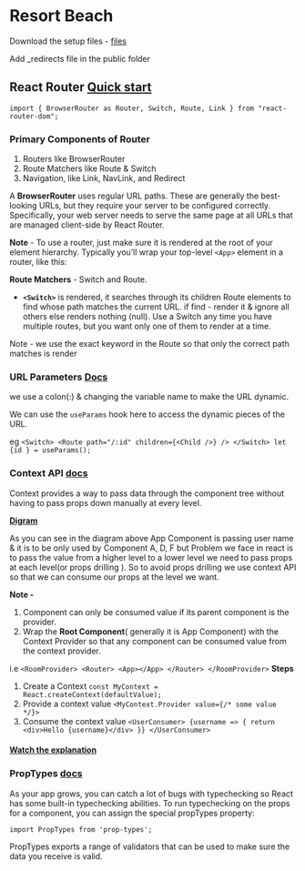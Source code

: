 # Resort Beach

Download the setup files - [files](https://github.com/john-smilga/setup-files-react-beach-resort)

Add \_redirects file in the public folder

## React Router [Quick start](https://reactrouter.com/web/guides/quick-start)

`import { BrowserRouter as Router, Switch, Route, Link } from "react-router-dom";`

### **Primary Components of Router**

1. Routers like BrowserRouter
2. Route Matchers like Route & Switch
3. Navigation, like Link, NavLink, and Redirect

A **BrowserRouter** uses regular URL paths. These are generally the best-looking URLs, but they require your server to be configured correctly. Specifically, your web server needs to serve the same page at all URLs that are managed client-side by React Router.

**Note** - To use a router, just make sure it is rendered at the root of your element hierarchy. Typically you’ll wrap your top-level `<App>` element in a router, like this:

**Route Matchers** - Switch and Route.

- **`<Switch>`** is rendered, it searches through its children Route elements to find whose path matches the current URL. if find - render it & ignore all others else renders nothing (null). Use a Switch any time you have multiple routes, but you want only one of them to render at a time.

Note - we use the exact keyword in the Route so that only the correct path matches is render

### URL Parameters [Docs](https://reactrouter.com/web/example/url-params)

we use a colon(:) & changing the variable name to make the URL dynamic.

We can use the `useParams` hook here to access
the dynamic pieces of the URL.

eg
`<Switch> <Route path="/:id" children={<Child />} /> </Switch> let {id } = useParams(); `

### Context API [docs](https://reactjs.org/docs/context.html)

Context provides a way to pass data through the component tree without having to pass props down manually at every level.

**[Digram](https://youtu.be/j3j8St50fNY?t=160)**

As you can see in the diagram above App Component is passing user name & it is to be only used by Component A, D, F but Problem we face in react is to pass the value from a higher level to a lower level we need to pass props at each level(or props drilling ). So to avoid props drilling we use context API so that we can consume our props at the level we want.

**Note -**

1. Component can only be consumed value if its parent component is the provider.
2. Wrap the **Root Component**( generally it is App Component) with the Context Provider so that any component can be consumed value from the context provider.

i.e `<RoomProvider> <Router> <App></App> </Router> </RoomProvider>`
**Steps**

1. Create a Context
   `const MyContext = React.createContext(defaultValue);`
2. Provide a context value
   `<MyContext.Provider value={/* some value */}>`
3. Consume the context value
   `<UserConsumer> {username => { return <div>Hello {username}</div> }} </UserConsumer>`

#### [Watch the explanation](https://www.youtube.com/watch?v=j3j8St50fNY)

### PropTypes [docs](https://reactjs.org/docs/typechecking-with-proptypes.html)

As your app grows, you can catch a lot of bugs with typechecking so React has some built-in typechecking abilities. To run typechecking on the props for a component, you can assign the special propTypes property:

`import PropTypes from 'prop-types';`

PropTypes exports a range of validators that can be used to make sure the data you receive is valid.
